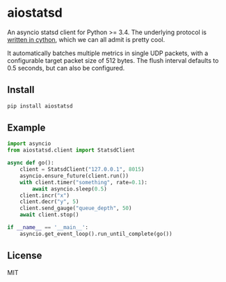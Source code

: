 # aiostatsd

An asyncio statsd client for Python >= 3.4.
The underlying protocol is [written in cython](https://github.com/scivey/cystatsd), which we can all admit is pretty cool.

It automatically batches multiple metrics in single UDP packets, with a configurable target packet size of 512 bytes.  The flush interval defaults to 0.5 seconds, but can also be configured.


## Install

```bash
pip install aiostatsd
```

## Example
```python
import asyncio
from aiostatsd.client import StatsdClient

async def go():
    client = StatsdClient("127.0.0.1", 8015)
    asyncio.ensure_future(client.run())
    with client.timer("something", rate=0.1):
        await asyncio.sleep(0.5)
    client.incr("x")
    client.decr("y", 5)
    client.send_gauge("queue_depth", 50)
    await client.stop()

if __name__ == '__main__':
    asyncio.get_event_loop().run_until_complete(go())
```

## License
MIT
